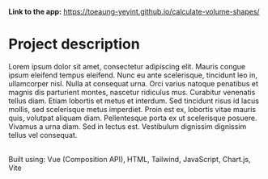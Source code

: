 **Link to the app:** https://toeaung-yeyint.github.io/calculate-volume-shapes/
<br/>

# Project description

Lorem ipsum dolor sit amet, consectetur adipiscing elit. Mauris congue
ipsum eleifend tempus eleifend. Nunc eu ante scelerisque, tincidunt leo
in, ullamcorper nisl. Nulla at consequat urna. Orci varius natoque
penatibus et magnis dis parturient montes, nascetur ridiculus mus.
Curabitur venenatis tellus diam. Etiam lobortis et metus et interdum. Sed
tincidunt risus id lacus mollis, sed scelerisque metus imperdiet. Proin
est ex, lobortis vitae mauris quis, volutpat aliquam diam. Pellentesque
porta ex ut scelerisque posuere. Vivamus a urna diam. Sed in lectus est.
Vestibulum dignissim dignissim tellus vel consequat.

<br/>
Built using: Vue (Composition API), HTML, Tailwind, JavaScript, Chart.js, Vite
